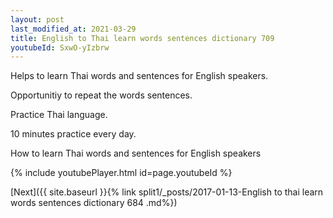 ```yaml
---
layout: post
last_modified_at: 2021-03-29
title: English to Thai learn words sentences dictionary 709 
youtubeId: SxwO-yIzbrw
---
```

 
 
Helps to learn Thai words and sentences for English speakers.

Opportunitiy to repeat the words sentences. 

Practice Thai language. 
 
10 minutes practice every day. 
 
How to learn Thai words and sentences for English speakers 
 
{% include youtubePlayer.html id=page.youtubeId %}
 
 
[Next]({{ site.baseurl }}{% link  split1/_posts/2017-01-13-English to thai learn words sentences dictionary 684 .md%})
 
